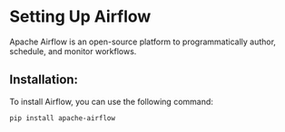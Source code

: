 # Setting Up Airflow

Apache Airflow is an open-source platform to programmatically author, schedule, and monitor workflows.

## Installation:
To install Airflow, you can use the following command:

```bash
pip install apache-airflow
```
